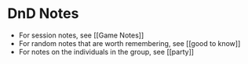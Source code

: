 
 # **DnD Notes**
 + For session notes, see [[Game Notes]]
+ For random notes that are worth remembering, see [[good to know]]
+ For notes on the individuals in the group, see [[party]] 
